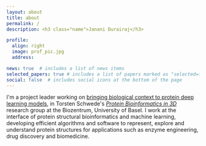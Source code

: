 ```yaml
---
layout: about
title: about
permalink: /
description: <h3 class="name">Janani Durairaj</h3>

profile:
  align: right
  image: prof_pic.jpg
  address: 

news: true  # includes a list of news items
selected_papers: true # includes a list of papers marked as "selected={true}"
social: false  # includes social icons at the bottom of the page
---
```

I'm a project leader working on [bringing biological context to protein deep learning models](https://www.biozentrum.unibas.ch/research/research-groups/project-leaders-a-z/overview/unit/research-group-durairaj-j), in Torsten Schwede's <em>[Protein Bioinformatics in 3D](https://www.biozentrum.unibas.ch/research/research-groups/research-groups-a-z/overview/unit/research-group-torsten-schwede)</em> research group at the Biozentrum, University of Basel.
I work at the interface of protein structural bioinformatics and machine learning, developing efficient algorithms and 
software to represent, explore and understand protein structures for applications such as enzyme engineering, drug discovery and biomedicine.
